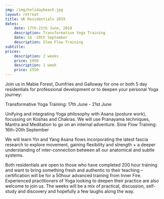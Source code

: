 ```yaml
---
img: /img/holidaybeach.jpg
layout: retreat
title: UK Residentials 2019
dates:
    date: 17th-21th June, 2019
    description: Transformative Yoga Training    
    date: 16 -20th September
    description: Slow Flow Training
subtitle: 
prices:
    description: 2 weeks
    price: £950
    description: 1 week
    price: £550
---
```


Join us in Mabie Forest, Dumfries and Galloway for one or both 5 day residentials for professional
development or to deepen your personal Yoga journey:

Transformative Yoga Training: 17th June - 21st June

Unifying and integrating Yoga philosophy with Asana (posture work), focussing on Koshas and
Chakras. We will use Pranayama techniques, Mantra and Meditation to go on an internal adventure.
Slow Flow Training: 16th-20th September

We will learn Yin and Yang Asana flows incorporating the latest fascia research to explore movement,
gaining flexibility and strength + a deeper understanding of inter-connection between all our
anatomical and subtle systems.

Both residentials are open to those who have completed 200 hour training and want to bring
something fresh and authentic to their teaching – certification will be for a 50hour advanced training
from Inner Fire. Experienced practitioners of Yoga looking to deepen their practice are also welcome
to join us. The weeks will be a mix of practical, discussion, self-study and discovery and hopefully a
few laughs along the way.